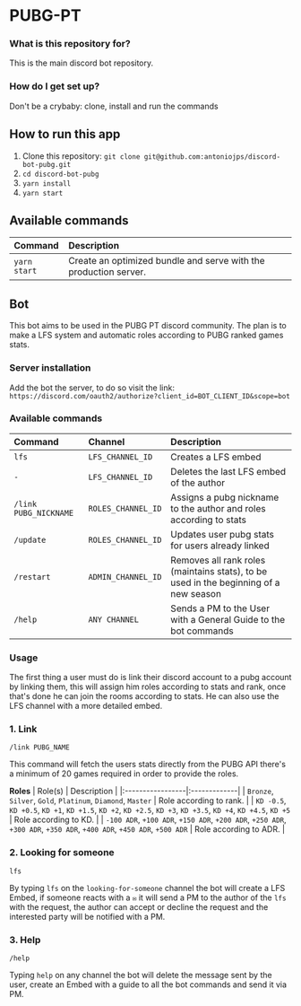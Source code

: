 # PUBG-PT

### What is this repository for?

This is the main discord bot repository.

### How do I get set up?

Don't be a crybaby: clone, install and run the commands

## How to run this app

1. Clone this repository: `git clone git@github.com:antoniojps/discord-bot-pubg.git`
2. `cd discord-bot-pubg`
3. `yarn install`
4. `yarn start`

## Available commands

| Command      | Description                                                      |
| :----------- | :--------------------------------------------------------------- |
| `yarn start` | Create an optimized bundle and serve with the production server. |

## Bot

This bot aims to be used in the PUBG PT discord community. The plan is to make a LFS system and automatic roles according to PUBG ranked games stats.

### Server installation

Add the bot the server, to do so visit the link: `https://discord.com/oauth2/authorize?client_id=BOT_CLIENT_ID&scope=bot`

### Available commands

| Command               | Channel            | Description                                                                           |
| :-------------------- | :----------------- | :------------------------------------------------------------------------------------ |
| `lfs`                 | `LFS_CHANNEL_ID`   | Creates a LFS embed                                                                   |
| `-`                   | `LFS_CHANNEL_ID`   | Deletes the last LFS embed of the author                                              |
| `/link PUBG_NICKNAME` | `ROLES_CHANNEL_ID` | Assigns a pubg nickname to the author and roles according to stats                    |
| `/update`             | `ROLES_CHANNEL_ID` | Updates user pubg stats for users already linked                                      |
| `/restart`            | `ADMIN_CHANNEL_ID` | Removes all rank roles (maintains stats), to be used in the beginning of a new season |
| `/help`               | `ANY CHANNEL`      | Sends a PM to the User with a General Guide to the bot commands                       |

### Usage

The first thing a user must do is link their discord account to a pubg account by linking them, this will assign him roles according to stats and rank, once that's done he can join the rooms according to stats. He can also use the LFS channel with a more detailed embed.

### 1. Link

`/link PUBG_NAME`

This command will fetch the users stats directly from the PUBG API there's a minimum of 20 games required in order to provide the roles.

**Roles**
| Role(s) | Description |
|:-----------------|:-------------|
| `Bronze`, `Silver`, `Gold`, `Platinum`, `Diamond`, `Master` | Role according to rank. |
| `KD -0.5`, `KD +0.5`, `KD +1`, `KD +1.5`, `KD +2`, `KD +2.5`, `KD +3`, `KD +3.5`, `KD +4`, `KD +4.5`, `KD +5` | Role according to KD. |
| `-100 ADR`, `+100 ADR`, `+150 ADR`, `+200 ADR`, `+250 ADR`, `+300 ADR`, `+350 ADR`, `+400 ADR`, `+450 ADR`, `+500 ADR` | Role according to ADR. |

### 2. Looking for someone

`lfs`

By typing `lfs` on the `looking-for-someone` channel the bot will create a LFS Embed, if someone reacts with a `✉️` it will send a PM to the author of the `lfs` with the request, the author can accept or decline the request and the interested party will be notified with a PM.

### 3. Help

`/help`

Typing `help` on any channel the bot will delete the message sent by the user, create an Embed with a guide to all the bot commands and send it via PM.
